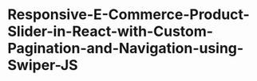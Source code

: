 # Responsive-E-Commerce-Product-Slider-in-React-with-Custom-Pagination-and-Navigation-using-Swiper-JS